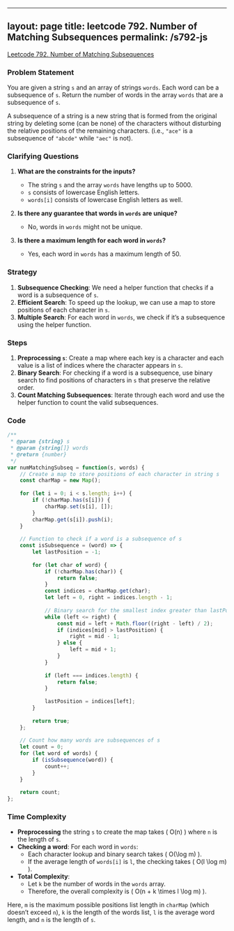 
---
layout: page
title: leetcode 792. Number of Matching Subsequences
permalink: /s792-js
---
[Leetcode 792. Number of Matching Subsequences](https://algoadvance.github.io/algoadvance/l792)
### Problem Statement

You are given a string `s` and an array of strings `words`. Each word can be a subsequence of `s`. Return the number of words in the array `words` that are a subsequence of `s`.

A subsequence of a string is a new string that is formed from the original string by deleting some (can be none) of the characters without disturbing the relative positions of the remaining characters. (i.e., `"ace"` is a subsequence of `"abcde"` while `"aec"` is not).

### Clarifying Questions

1. **What are the constraints for the inputs?**
   - The string `s` and the array `words` have lengths up to 5000.
   - `s` consists of lowercase English letters.
   - `words[i]` consists of lowercase English letters as well.

2. **Is there any guarantee that words in `words` are unique?**
   - No, words in `words` might not be unique.

3. **Is there a maximum length for each word in `words`?**
   - Yes, each word in `words` has a maximum length of 50.

### Strategy

1. **Subsequence Checking**: We need a helper function that checks if a word is a subsequence of `s`.
2. **Efficient Search**: To speed up the lookup, we can use a map to store positions of each character in `s`.
3. **Multiple Search**: For each word in `words`, we check if it’s a subsequence using the helper function.

### Steps

1. **Preprocessing `s`**: Create a map where each key is a character and each value is a list of indices where the character appears in `s`.
2. **Binary Search**: For checking if a word is a subsequence, use binary search to find positions of characters in `s` that preserve the relative order.
3. **Count Matching Subsequences**: Iterate through each word and use the helper function to count the valid subsequences.

### Code

```javascript
/**
 * @param {string} s
 * @param {string[]} words
 * @return {number}
 */
var numMatchingSubseq = function(s, words) {
    // Create a map to store positions of each character in string s
    const charMap = new Map();
    
    for (let i = 0; i < s.length; i++) {
        if (!charMap.has(s[i])) {
            charMap.set(s[i], []);
        }
        charMap.get(s[i]).push(i);
    }
    
    // Function to check if a word is a subsequence of s
    const isSubsequence = (word) => {
        let lastPosition = -1;
        
        for (let char of word) {
            if (!charMap.has(char)) {
                return false;
            }
            const indices = charMap.get(char);
            let left = 0, right = indices.length - 1;
            
            // Binary search for the smallest index greater than lastPosition
            while (left <= right) {
                const mid = left + Math.floor((right - left) / 2);
                if (indices[mid] > lastPosition) {
                    right = mid - 1;
                } else {
                    left = mid + 1;
                }
            }
            
            if (left === indices.length) {
                return false;
            }
            
            lastPosition = indices[left];
        }
        
        return true;
    };
    
    // Count how many words are subsequences of s
    let count = 0;
    for (let word of words) {
        if (isSubsequence(word)) {
            count++;
        }
    }
    
    return count;
};
```

### Time Complexity

- **Preprocessing** the string `s` to create the map takes \( O(n) \) where `n` is the length of `s`.
- **Checking a word**: For each word in `words`:
  - Each character lookup and binary search takes \( O(\log m) \).
  - If the average length of `words[i]` is `l`, the checking takes \( O(l \log m) \).
- **Total Complexity**:
  - Let `k` be the number of words in the `words` array.
  - Therefore, the overall complexity is \( O(n + k \times l \log m) \).

Here, `m` is the maximum possible positions list length in `charMap` (which doesn’t exceed `n`), `k` is the length of the words list, `l` is the average word length, and `n` is the length of `s`.